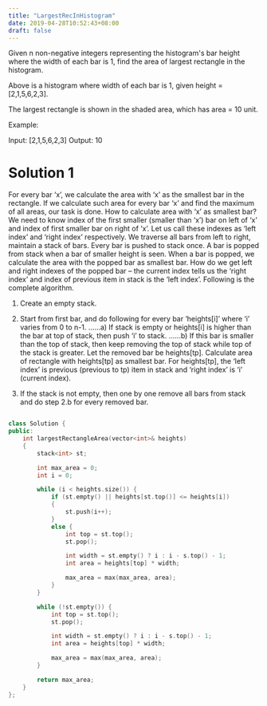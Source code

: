 ```yaml
---
title: "LargestRecInHistogram"
date: 2019-04-28T10:52:43+08:00
draft: false
---
```


Given n non-negative integers representing the histogram's bar height where the width of each bar is 1, find the area of largest rectangle in the histogram.

Above is a histogram where width of each bar is 1, given height = [2,1,5,6,2,3].

The largest rectangle is shown in the shaded area, which has area = 10 unit.

Example:

Input: [2,1,5,6,2,3]
Output: 10


# Solution 1

 For every bar ‘x’, we calculate the area with ‘x’ as the smallest bar in the rectangle. If we calculate such area for every bar ‘x’ and find the maximum of all areas, our task is done. How to calculate area with ‘x’ as smallest bar? We need to know index of the first smaller (smaller than ‘x’) bar on left of ‘x’ and index of first smaller bar on right of ‘x’. Let us call these indexes as ‘left index’ and ‘right index’ respectively.
We traverse all bars from left to right, maintain a stack of bars. Every bar is pushed to stack once. A bar is popped from stack when a bar of smaller height is seen. When a bar is popped, we calculate the area with the popped bar as smallest bar. How do we get left and right indexes of the popped bar – the current index tells us the ‘right index’ and index of previous item in stack is the ‘left index’. Following is the complete algorithm.

1) Create an empty stack.

2) Start from first bar, and do following for every bar ‘heights[i]’ where ‘i’ varies from 0 to n-1.
……a) If stack is empty or heights[i] is higher than the bar at top of stack, then push ‘i’ to stack.
……b) If this bar is smaller than the top of stack, then keep removing the top of stack while top of the stack is greater. Let the removed bar be heights[tp]. Calculate area of rectangle with heights[tp] as smallest bar. For heights[tp], the ‘left index’ is previous (previous to tp) item in stack and ‘right index’ is ‘i’ (current index).

3) If the stack is not empty, then one by one remove all bars from stack and do step 2.b for every removed bar.


```C++

class Solution {
public:
	int largestRectangleArea(vector<int>& heights)
	{
		stack<int> st;

		int max_area = 0;
		int i = 0;

		while (i < heights.size()) {
			if (st.empty() || heights[st.top()] <= heights[i])
			{
				st.push(i++);
			}
			else {
				int top = st.top();
				st.pop();

				int width = st.empty() ? i : i - s.top() - 1;
				int area = heights[top] * width;

				max_area = max(max_area, area);
			}
		}

		while (!st.empty()) {
			int top = st.top();
			st.pop();

			int width = st.empty() ? i : i - s.top() - 1;
			int area = heights[top] * width;

			max_area = max(max_area, area);
		}

		return max_area;
	}
};

```